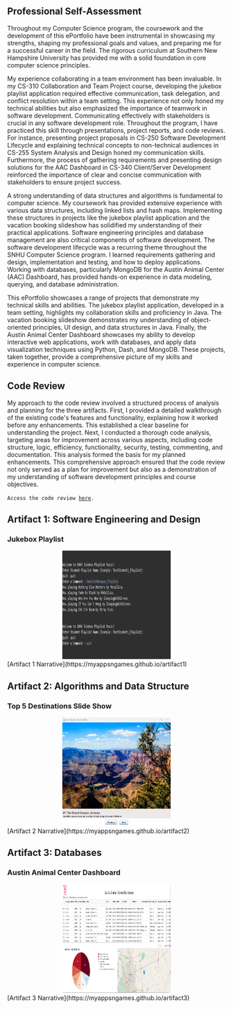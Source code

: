 ## Professional Self-Assessment
Throughout my Computer Science program, the coursework and the development of this ePortfolio have been instrumental in showcasing my strengths, shaping my professional goals and values, and preparing me for a successful career in the field. The rigorous curriculum at Southern New Hampshire University has provided me with a solid foundation in core computer science principles.

My experience collaborating in a team environment has been invaluable.  In my CS-310 Collaboration and Team Project course, developing the jukebox playlist application required effective communication, task delegation, and conflict resolution within a team setting.  This experience not only honed my technical abilities but also emphasized the importance of teamwork in software development. Communicating effectively with stakeholders is crucial in any software development role.  Throughout the program, I have practiced this skill through presentations, project reports, and code reviews.  For instance, presenting project proposals in CS-250 Software Development Lifecycle and explaining technical concepts to non-technical audiences in CS-255 System Analysis and Design honed my communication skills. Furthermore, the process of gathering requirements and presenting design solutions for the AAC Dashboard in CS-340 Client/Server Development reinforced the importance of clear and concise communication with stakeholders to ensure project success.

A strong understanding of data structures and algorithms is fundamental to computer science. My coursework has provided extensive experience with various data structures, including linked lists and hash maps. Implementing these structures in projects like the jukebox playlist application and the vacation booking slideshow has solidified my understanding of their practical applications. Software engineering principles and database management are also critical components of software development. The software development lifecycle was a recurring theme throughout the SNHU Computer Science program. I learned requirements gathering and design, implementation and testing, and how to deploy applications. Working with databases, particularly MongoDB for the Austin Animal Center (AAC) Dashboard, has provided hands-on experience in data modeling, querying, and database administration.

This ePortfolio showcases a range of projects that demonstrate my technical skills and abilities. The jukebox playlist application, developed in a team setting, highlights my collaboration skills and proficiency in Java. The vacation booking slideshow demonstrates my understanding of object-oriented principles, UI design, and data structures in Java. Finally, the Austin Animal Center Dashboard showcases my ability to develop interactive web applications, work with databases, and apply data visualization techniques using Python, Dash, and MongoDB. These projects, taken together, provide a comprehensive picture of my skills and experience in computer science.

## Code Review
My approach to the code review involved a structured process of analysis and planning for the three artifacts. First, I provided a detailed walkthrough of the existing code's features and functionality, explaining how it worked before any enhancements. This established a clear baseline for understanding the project. Next, I conducted a thorough code analysis, targeting areas for improvement across various aspects, including code structure, logic, efficiency, functionality, security, testing, commenting, and documentation.  This analysis formed the basis for my planned enhancements. This comprehensive approach ensured that the code review not only served as a plan for improvement but also as a demonstration of my understanding of software development principles and course objectives.

<code>Access the code review <a href="">here</a>.</code>

## Artifact 1: Software Engineering and Design
### Jukebox Playlist
<center>
  <a href="" title="">
    <img src="https://github.com/myappsngames/myappsngames.github.io/blob/main/images/Artifact%20One%20Enhancement%20-%20Running%20.png" height=250 width=250>
  </a>
</center>
[Artifact 1 Narrative](https://myappsngames.github.io/artifact1)

## Artifact 2: Algorithms and Data Structure
### Top 5 Destinations Slide Show
<center>
  <a href="" title="">
    <img src="https://github.com/myappsngames/myappsngames.github.io/blob/main/images/Artifact%20Two%20Enhancement%20-%20Running.png" height=250 width=250>
  </a>
</center>
[Artifact 2 Narrative](https://myappsngames.github.io/artifact2)

## Artifact 3: Databases
### Austin Animal Center Dashboard
<center>
  <a href="" title="">
    <img src="https://github.com/myappsngames/myappsngames.github.io/blob/main/images/Artifact%20Three%20Enhancement%20-%20Running.png" height=250 width=250>
  </a>
</center>
[Artifact 3 Narrative](https://myappsngames.github.io/artifact3)


